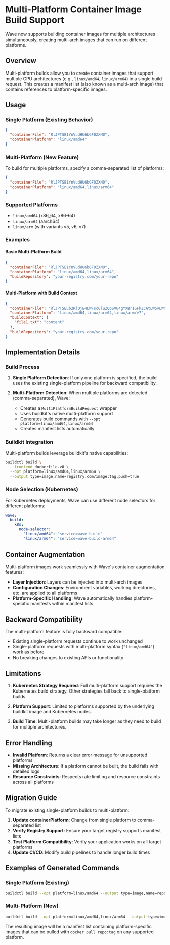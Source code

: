 # Multi-Platform Container Image Build Support

Wave now supports building container images for multiple architectures simultaneously, creating multi-arch images that can run on different platforms.

## Overview

Multi-platform builds allow you to create container images that support multiple CPU architectures (e.g., `linux/amd64`, `linux/arm64`) in a single build request. This creates a manifest list (also known as a multi-arch image) that contains references to platform-specific images.

## Usage

### Single Platform (Existing Behavior)

```json
{
  "containerFile": "RlJPTSB1YnVudHU6bGF0ZXN0",
  "containerPlatform": "linux/amd64"
}
```

### Multi-Platform (New Feature)

To build for multiple platforms, specify a comma-separated list of platforms:

```json
{
  "containerFile": "RlJPTSB1YnVudHU6bGF0ZXN0",
  "containerPlatform": "linux/amd64,linux/arm64"
}
```

### Supported Platforms

- `linux/amd64` (x86_64, x86-64)
- `linux/arm64` (aarch64)
- `linux/arm` (with variants v5, v6, v7)

### Examples

#### Basic Multi-Platform Build
```json
{
  "containerFile": "RlJPTSB1YnVudHU6bGF0ZXN0",
  "containerPlatform": "linux/amd64,linux/arm64",
  "buildRepository": "your-registry.com/your-repo"
}
```

#### Multi-Platform with Build Context
```json
{
  "containerFile": "RlJPTSBub2RlOjE4LWFscGluZQpSVU4gYXBrIGFkZCAtLW5vLWNhY2hlIGdpdA==",
  "containerPlatform": "linux/amd64,linux/arm64,linux/arm/v7",
  "buildContext": {
    "file1.txt": "content"
  },
  "buildRepository": "your-registry.com/your-repo"
}
```

## Implementation Details

### Build Process

1. **Single Platform Detection**: If only one platform is specified, the build uses the existing single-platform pipeline for backward compatibility.

2. **Multi-Platform Detection**: When multiple platforms are detected (comma-separated), Wave:
   - Creates a `MultiPlatformBuildRequest` wrapper
   - Uses buildkit's native multi-platform support
   - Generates build commands with `--opt platform=linux/amd64,linux/arm64`
   - Creates manifest lists automatically

### Buildkit Integration

Multi-platform builds leverage buildkit's native capabilities:

```bash
buildctl build \
  --frontend dockerfile.v0 \
  --opt platform=linux/amd64,linux/arm64 \
  --output type=image,name=registry.com/image:tag,push=true
```

### Node Selection (Kubernetes)

For Kubernetes deployments, Wave can use different node selectors for different platforms:

```yaml
wave:
  build:
    k8s:
      node-selector:
        "linux/amd64": "service=wave-build"
        "linux/arm64": "service=wave-build-arm64"
```

## Container Augmentation

Multi-platform images work seamlessly with Wave's container augmentation features:

- **Layer Injection**: Layers can be injected into multi-arch images
- **Configuration Changes**: Environment variables, working directories, etc. are applied to all platforms
- **Platform-Specific Handling**: Wave automatically handles platform-specific manifests within manifest lists

## Backward Compatibility

The multi-platform feature is fully backward compatible:

- Existing single-platform requests continue to work unchanged
- Single-platform requests with multi-platform syntax (`"linux/amd64"`) work as before
- No breaking changes to existing APIs or functionality

## Limitations

1. **Kubernetes Strategy Required**: Full multi-platform support requires the Kubernetes build strategy. Other strategies fall back to single-platform builds.

2. **Platform Support**: Limited to platforms supported by the underlying buildkit image and Kubernetes nodes.

3. **Build Time**: Multi-platform builds may take longer as they need to build for multiple architectures.

## Error Handling

- **Invalid Platform**: Returns a clear error message for unsupported platforms
- **Missing Architecture**: If a platform cannot be built, the build fails with detailed logs
- **Resource Constraints**: Respects rate limiting and resource constraints across all platforms

## Migration Guide

To migrate existing single-platform builds to multi-platform:

1. **Update containerPlatform**: Change from single platform to comma-separated list
2. **Verify Registry Support**: Ensure your target registry supports manifest lists
3. **Test Platform Compatibility**: Verify your application works on all target platforms
4. **Update CI/CD**: Modify build pipelines to handle longer build times

## Examples of Generated Commands

### Single Platform (Existing)
```bash
buildctl build --opt platform=linux/amd64 --output type=image,name=repo:tag,push=true
```

### Multi-Platform (New)
```bash
buildctl build --opt platform=linux/amd64,linux/arm64 --output type=image,name=repo:tag,push=true
```

The resulting image will be a manifest list containing platform-specific images that can be pulled with `docker pull repo:tag` on any supported platform.